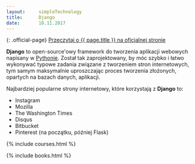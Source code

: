 ```yaml
---
layout:     simpleTechnology
title:      Django
date:       18.11.2017
---
```


{: .official-page}
[Przeczytaj o {{ page.title }} na oficjalnej stronie](https://www.djangoproject.com/)

**Django** to open-source'owy framework do tworzenia aplikacji webowych napisany w [Pythonie](/technologie/python). Został tak zaprojektowany, by móc szybko i łatwo wykonywać typowe zadania związane z tworzeniem stron internetowych, tym samym maksymalnie uproszczając proces tworzenia złożonych, opartych na bazach danych, aplikacji.

Najbardziej popularne strony internetowy, które korzystają z **Django** to:
- Instagram
- Mozilla
- The Washington Times
- Disqus
- Bitbucket
- Pinterest (na początku, później Flask)

{% include courses.html %}

{% include books.html %}